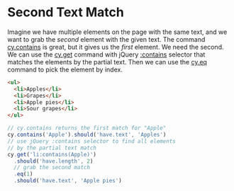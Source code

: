 # Second Text Match

Imagine we have multiple elements on the page with the same text, and we want to grab the _second_ element with the given text. The command [cy.contains](https://on.cypress.io/contains) is great, but it gives us the _first_ element. We need the second. We can use the [cy.get](https://on.cypress.io/get) command with jQuery [:contains](https://api.jquery.com/contains-selector/) selector that matches the elements by the partial text. Then we can use the [cy.eq](https://on.cypresss.io/eq) command to pick the element by index.

<!-- fiddle The second text match -->

```html
<ul>
  <li>Apples</li>
  <li>Grapes</li>
  <li>Apple pies</li>
  <li>Sour grapes</li>
</ul>
```

```js
// cy.contains returns the first match for "Apple"
cy.contains('Apple').should('have.text', 'Apples')
// use jQuery :contains selector to find all elements
// by the partial text match
cy.get('li:contains(Apple)')
  .should('have.length', 2)
  // grab the second match
  .eq(1)
  .should('have.text', 'Apple pies')
```

<!-- fiddle-end -->
